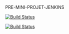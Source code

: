 PRE-MINI-PROJET-JENKINS

[![Build Status](https://jenkins.auget-labs.space/job/alpinehelloworld-jenkins/badge/icon)](https://jenkins.auget-labs.space/job/alpinehelloworld-jenkins/)

[![Build Status](https://jenkins.auget-labs.space/buildStatus/icon?job=alpinehelloworld-jenkins)](https://jenkins.auget-labs.space/job/alpinehelloworld-jenkins/)
